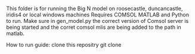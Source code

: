 This folder is for running the Big N model on roosecastle, duncancastle, iridis4 or local windows machines
Requires COMSOL MATLAB and Python to run. Make sure in gen_model.py the correct version of Comsol server is being started and the corret comsol mlis
are being added to the path in matlab.

How to run guide:
clone this repositry git clone 
